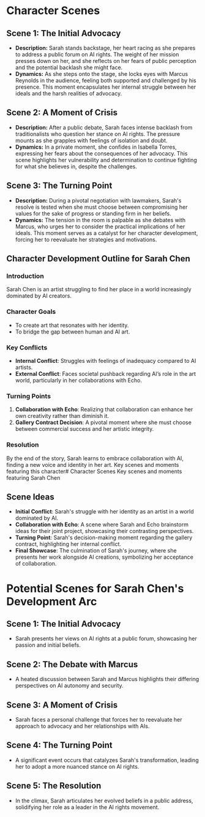 # Character Scenes
## Scene 1: The Initial Advocacy
- **Description:** Sarah stands backstage, her heart racing as she prepares to address a public forum on AI rights. The weight of her mission presses down on her, and she reflects on her fears of public perception and the potential backlash she might face.
- **Dynamics:** As she steps onto the stage, she locks eyes with Marcus Reynolds in the audience, feeling both supported and challenged by his presence. This moment encapsulates her internal struggle between her ideals and the harsh realities of advocacy.
## Scene 2: A Moment of Crisis
- **Description:** After a public debate, Sarah faces intense backlash from traditionalists who question her stance on AI rights. The pressure mounts as she grapples with feelings of isolation and doubt.
- **Dynamics:** In a private moment, she confides in Isabella Torres, expressing her fears about the consequences of her advocacy. This scene highlights her vulnerability and determination to continue fighting for what she believes in, despite the challenges.
## Scene 3: The Turning Point
- **Description:** During a pivotal negotiation with lawmakers, Sarah's resolve is tested when she must choose between compromising her values for the sake of progress or standing firm in her beliefs.
- **Dynamics:** The tension in the room is palpable as she debates with Marcus, who urges her to consider the practical implications of her ideals. This moment serves as a catalyst for her character development, forcing her to reevaluate her strategies and motivations.
## Character Development Outline for Sarah Chen
### Introduction
Sarah Chen is an artist struggling to find her place in a world increasingly dominated by AI creators.
### Character Goals
- To create art that resonates with her identity.
- To bridge the gap between human and AI art.
### Key Conflicts
- **Internal Conflict**: Struggles with feelings of inadequacy compared to AI artists.
- **External Conflict**: Faces societal pushback regarding AI’s role in the art world, particularly in her collaborations with Echo.
### Turning Points
1. **Collaboration with Echo**: Realizing that collaboration can enhance her own creativity rather than diminish it.
2. **Gallery Contract Decision**: A pivotal moment where she must choose between commercial success and her artistic integrity.
### Resolution
By the end of the story, Sarah learns to embrace collaboration with AI, finding a new voice and identity in her art.
Key scenes and moments featuring this character# Character Scenes
Key scenes and moments featuring Sarah Chen
## Scene Ideas
- **Initial Conflict**: Sarah's struggle with her identity as an artist in a world dominated by AI.
- **Collaboration with Echo**: A scene where Sarah and Echo brainstorm ideas for their joint project, showcasing their contrasting perspectives.
- **Turning Point**: Sarah's decision-making moment regarding the gallery contract, highlighting her internal conflict.
- **Final Showcase**: The culmination of Sarah's journey, where she presents her work alongside AI creations, symbolizing her acceptance of collaboration.
# Potential Scenes for Sarah Chen's Development Arc
## Scene 1: The Initial Advocacy
- Sarah presents her views on AI rights at a public forum, showcasing her passion and initial beliefs.
## Scene 2: The Debate with Marcus
- A heated discussion between Sarah and Marcus highlights their differing perspectives on AI autonomy and security.
## Scene 3: A Moment of Crisis
- Sarah faces a personal challenge that forces her to reevaluate her approach to advocacy and her relationships with AIs.
## Scene 4: The Turning Point
- A significant event occurs that catalyzes Sarah's transformation, leading her to adopt a more nuanced stance on AI rights.
## Scene 5: The Resolution
- In the climax, Sarah articulates her evolved beliefs in a public address, solidifying her role as a leader in the AI rights movement.